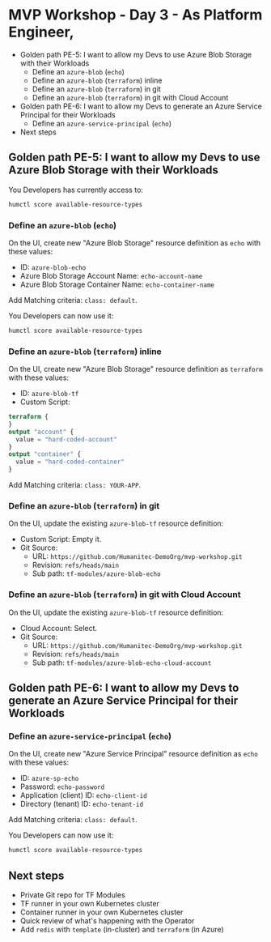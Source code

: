 
# MVP Workshop - Day 3 - As Platform Engineer,

- Golden path PE-5: I want to allow my Devs to use Azure Blob Storage with their Workloads
  - Define an `azure-blob` (`echo`)
  - Define an `azure-blob` (`terraform`) inline
  - Define an `azure-blob` (`terraform`) in git
  - Define an `azure-blob` (`terraform`) in git with Cloud Account
- Golden path PE-6: I want to allow my Devs to generate an Azure Service Principal for their Workloads
  - Define an `azure-service-principal` (`echo`)
- Next steps

## Golden path PE-5: I want to allow my Devs to use Azure Blob Storage with their Workloads

You Developers has currently access to:
```bash
humctl score available-resource-types
```

### Define an `azure-blob` (`echo`)

On the UI, create new "Azure Blob Storage" resource definition as `echo` with these values:
- ID: `azure-blob-echo`
- Azure Blob Storage Account Name: `echo-account-name`
- Azure Blob Storage Container Name: `echo-container-name`

Add Matching criteria: `class: default`.

You Developers can now use it:
```bash
humctl score available-resource-types
```

### Define an `azure-blob` (`terraform`) inline

On the UI, create new "Azure Blob Storage" resource definition as `terraform` with these values:
- ID: `azure-blob-tf`
- Custom Script:
```terraform
terraform {
}
output "account" {
  value = "hard-coded-account"
}
output "container" {
  value = "hard-coded-container"
}
```

Add Matching criteria: `class: YOUR-APP`.

### Define an `azure-blob` (`terraform`) in git

On the UI, update the existing `azure-blob-tf` resource definition:
- Custom Script: Empty it.
- Git Source:
  - URL: `https://github.com/Humanitec-DemoOrg/mvp-workshop.git`
  - Revision: `refs/heads/main`
  - Sub path: `tf-modules/azure-blob-echo`

### Define an `azure-blob` (`terraform`) in git with Cloud Account

On the UI, update the existing `azure-blob-tf` resource definition:
- Cloud Account: Select.
- Git Source:
  - URL: `https://github.com/Humanitec-DemoOrg/mvp-workshop.git`
  - Revision: `refs/heads/main`
  - Sub path: `tf-modules/azure-blob-echo-cloud-account`

## Golden path PE-6: I want to allow my Devs to generate an Azure Service Principal for their Workloads

### Define an `azure-service-principal` (`echo`)

On the UI, create new "Azure Service Principal" resource definition as `echo` with these values:
- ID: `azure-sp-echo`
- Password: `echo-password`
- Application (client) ID: `echo-client-id`
- Directory (tenant) ID: `echo-tenant-id`

Add Matching criteria: `class: default`.

You Developers can now use it:
```bash
humctl score available-resource-types
```

## Next steps

- Private Git repo for TF Modules
- TF runner in your own Kubernetes cluster
- Container runner in your own Kubernetes cluster
- Quick review of what's happening with the Operator
- Add `redis` with `template` (in-cluster) and `terraform` (in Azure)